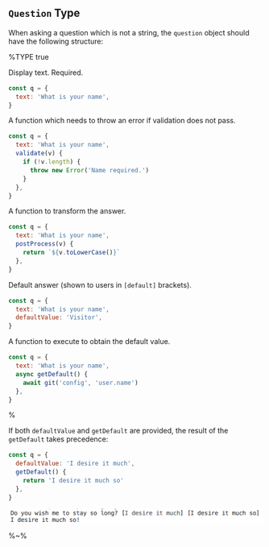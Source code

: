 ## `Question` Type

When asking a question which is not a string, the `question` object should have the following structure:

%TYPE true
<p name="text" type="string" required>
  <d>Display text. Required.</d>
  <e>

```js
const q = {
  text: 'What is your name',
}
```
  </e>
</p>
<p name="validation" type="(async) function">
  <d>A function which needs to throw an error if validation does not pass.</d>
  <e>

```js
const q = {
  text: 'What is your name',
  validate(v) {
    if (!v.length) {
      throw new Error('Name required.')
    }
  },
}
```
  </e>
</p>
<p name="postProcess" type="(async) function">
  <d>A function to transform the answer.</d>
  <e>

```js
const q = {
  text: 'What is your name',
  postProcess(v) {
    return `${v.toLowerCase()}`
  },
}
```
  </e>
</p>
<p name="defaultValue" type="string">
  <d>

Default answer (shown to users in `[default]` brackets).</d>
  <e>

```js
const q = {
  text: 'What is your name',
  defaultValue: 'Visitor',
}
```
  </e>
</p>
<p name="getDefault" type="(async) function">
  <d>A function to execute to obtain the default value.</d>
  <e>

```js
const q = {
  text: 'What is your name',
  async getDefault() {
    await git('config', 'user.name')
  },
}
```
  </e>
</p>
%

If both `defaultValue` and `getDefault` are provided, the result of the `getDefault` takes precedence:

```js
const q = {
  defaultValue: 'I desire it much',
  getDefault() {
    return 'I desire it much so'
  },
}
```

![getDefault will get precedence](doc/precedence.gif)

%~%